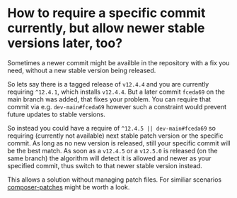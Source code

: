 # How to require a specific commit currently, but allow newer stable versions later, too?

Sometimes a newer commit might be availble in the repository with a fix you need, without a new stable version being released. 

So lets say there is a tagged release of `v12.4.4` and you are currently requiring `^12.4.1`, which installs `v12.4.4`.
But a later commit `fceda69` on the main branch was added, that fixes your problem.
You can require that commit via e.g. `dev-main#fceda69` however such a constraint would prevent future updates to stable versions.

So instead you could have a require of `^12.4.5 || dev-main#fceda69` so requiring (currently not available) next stable patch version or the specific commit. 
As long as no new version is released, still your specific commit will be the best match. As soon as a `v12.4.5` or a `v12.5.0` is released 
(on the same branch) the algorithm will detect it is allowed and newer as your specified commit, thus switch to that newer stable version instead.

This allows a solution without managing patch files. For similiar scenarios [composer-patches](https://github.com/cweagans/composer-patches) might be worth a look.
